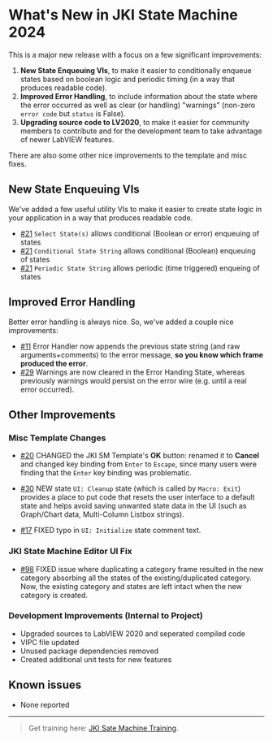 # What's New in JKI State Machine 2024

This is a major new release with a focus on a few significant improvements:

1. **New State Enqueuing VIs**, to make it easier to conditionally enqueue states based on boolean logic and periodic timing (in a way that produces readable code).
2. **Improved Error Handling**, to include information about the state where the error occurred as well as clear (or handling) "warnings" (non-zero `error code` but `status` is False).
3. **Upgrading source code to LV2020**, to make it easier for community members to contribute and for the development team to take advantage of newer LabVIEW features.

There are also some other nice improvements to the template and misc fixes.

## New State Enqueuing VIs
We've added a few useful utility VIs to make it easier to create state logic in your application in a way that produces readable code.

- [#21](https://github.com/JKISoftware/JKI-State-Machine/issues/#21) `Select State(s)` allows conditional (Boolean or error) enqueuing of states
- [#21](https://github.com/JKISoftware/JKI-State-Machine/issues/#21) `Conditional State String` allows conditional (Boolean) enqueuing of states
- [#21](https://github.com/JKISoftware/JKI-State-Machine/issues/#21) `Periodic State String` allows periodic (time triggered) enqueing of states

## Improved Error Handling
Better error handling is always nice. So, we've added a couple nice improvements:

- [#11](https://github.com/JKISoftware/JKI-State-Machine/issues/#11) Error Handler now appends the previous state string (and raw arguments+comments) to the error message, **so you know which frame produced the error**.
- [#29](https://github.com/JKISoftware/JKI-State-Machine/issues/#29) Warnings are now cleared in the Error Handing State, whereas previously warnings would persist on the error wire (e.g. until a real error occurred).

## Other Improvements

### Misc Template Changes

- [#20](https://github.com/JKISoftware/JKI-State-Machine/issues/#20) CHANGED the JKI SM Template's **OK** button: renamed it to **Cancel** and changed key binding from `Enter` to `Escape`, since many users were finding that the `Enter` key binding was problematic.

- [#30](https://github.com/JKISoftware/JKI-State-Machine/issues/#30) NEW state `UI: Cleanup` state (which is called by `Macro: Exit`) provides a place to put code that resets the user interface to a default state and helps avoid saving unwanted state data in the UI (such as Graph/Chart data, Multi-Column Listbox strings).

- [#17](https://github.com/JKISoftware/JKI-State-Machine/issues/#17) FIXED typo in `UI: Initialize` state comment text.

### JKI State Machine Editor UI Fix

- [#98](https://github.com/JKISoftware/JKI-State-Machine/issues/#98) FIXED issue where duplicating a category frame resulted in the new category absorbing all the states of the existing/duplicated category. Now, the existing category and states are left intact when the new category is created.

### Development Improvements (Internal to Project)
- Upgraded sources to LabVIEW 2020 and seperated compiled code
- VIPC file updated
- Unused package dependencies removed
- Created additional unit tests for new features

## Known issues
- None reported




---

> Get training here: [JKI Sate Machine Training](https://www.jki.net/training/jki-state-machine).
